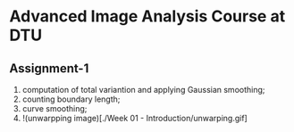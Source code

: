 # Advanced Image Analysis Course at DTU
## Assignment-1
1. computation of total variantion and applying Gaussian smoothing;
2. counting boundary length;
3. curve smoothing;
4. !(unwarpping image)[./Week 01 - Introduction/unwarping.gif]
